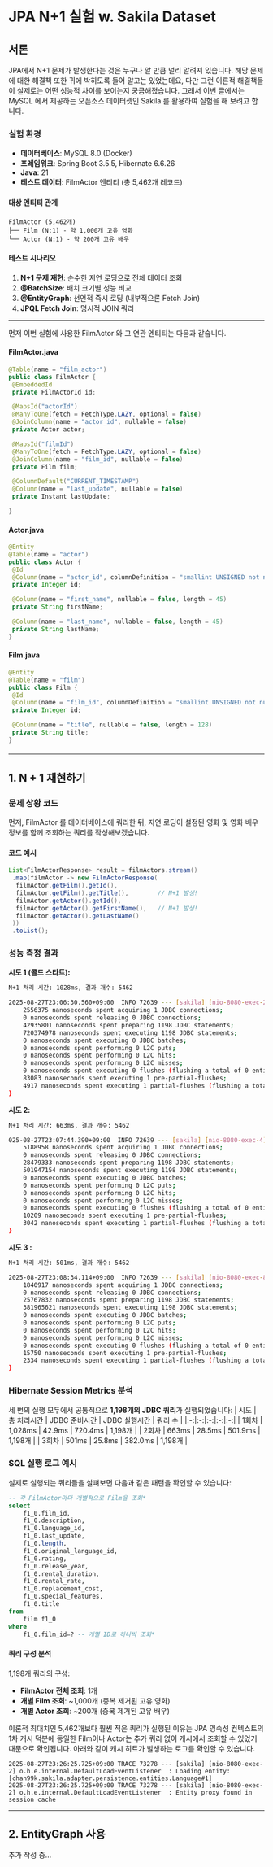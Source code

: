 # JPA N+1 실험 w. Sakila Dataset

## 서론
JPA에서 N+1 문제가 발생한다는 것은 누구나 알 만큼 널리 알려져 있습니다. 해당 문제에 대한 해결책 또한 귀에 박히도록 들어 알고는 있었는데요, 다만 그런 이론적 해결책들이 실제로는 어떤 성능적 차이를 보이는지 궁금해졌습니다. 그래서 이번 글에서는 MySQL 에서 제공하는 오픈소스 데이터셋인 Sakila 를 활용하여 실험을 해 보려고 합니다.

### 실험 환경
- **데이터베이스**: MySQL 8.0 (Docker)
- **프레임워크**: Spring Boot 3.5.5, Hibernate 6.6.26
- **Java**: 21
- **테스트 데이터**: FilmActor 엔티티 (총 5,462개 레코드)

#### 대상 엔티티 관계

```
FilmActor (5,462개)
├── Film (N:1) - 약 1,000개 고유 영화
└── Actor (N:1) - 약 200개 고유 배우
```

#### 테스트 시나리오
1. **N+1 문제 재현**: 순수한 지연 로딩으로 전체 데이터 조회
2. **@BatchSize**: 배치 크기별 성능 비교
3. **@EntityGraph**: 선언적 즉시 로딩 (내부적으론 Fetch Join)
4. **JPQL Fetch Join**: 명시적 JOIN 쿼리

---
먼저 이번 실험에 사용한 FilmActor 와 그 연관 엔티티는 다음과 같습니다.

#### FilmActor.java<!-- {"fold":true} -->
```java
@Table(name = "film_actor")
public class FilmActor {
 @EmbeddedId
 private FilmActorId id;

 @MapsId("actorId")
 @ManyToOne(fetch = FetchType.LAZY, optional = false)
 @JoinColumn(name = "actor_id", nullable = false)
 private Actor actor;

 @MapsId("filmId")
 @ManyToOne(fetch = FetchType.LAZY, optional = false)
 @JoinColumn(name = "film_id", nullable = false)
 private Film film;

 @ColumnDefault("CURRENT_TIMESTAMP")
 @Column(name = "last_update", nullable = false)
 private Instant lastUpdate;

}
```
#### Actor.java<!-- {"fold":true} -->
```java
@Entity
@Table(name = "actor")
public class Actor {
 @Id
 @Column(name = "actor_id", columnDefinition = "smallint UNSIGNED not null")
 private Integer id;

 @Column(name = "first_name", nullable = false, length = 45)
 private String firstName;

 @Column(name = "last_name", nullable = false, length = 45)
 private String lastName;
}
```
#### Film.java<!-- {"fold":true} -->
```java
@Entity
@Table(name = "film")
public class Film {
 @Id
 @Column(name = "film_id", columnDefinition = "smallint UNSIGNED not null")
 private Integer id;

 @Column(name = "title", nullable = false, length = 128)
 private String title;
}
```
####
---
## 1. N + 1 재현하기
### 문제 상황 코드
먼저, FilmActor 를 데이터베이스에 쿼리한 뒤, 지연 로딩이 설정된 영화 및 영화 배우 정보를 함께 조회하는 쿼리를 작성해보겠습니다.

#### 코드 예시
```java
List<FilmActorResponse> result = filmActors.stream()
 .map(filmActor -> new FilmActorResponse(
  filmActor.getFilm().getId(),
  filmActor.getFilm().getTitle(),        // N+1 발생!
  filmActor.getActor().getId(),
  filmActor.getActor().getFirstName(),   // N+1 발생!
  filmActor.getActor().getLastName()
 ))
 .toList();
```

### 성능 측정 결과
**시도 1 (콜드 스타트):**
```bash
N+1 처리 시간: 1028ms, 결과 개수: 5462
```
```bash
2025-08-27T23:06:30.560+09:00  INFO 72639 --- [sakila] [nio-8080-exec-2] i.StatisticalLoggingSessionEventListener : Session Metrics {
    2556375 nanoseconds spent acquiring 1 JDBC connections;
    0 nanoseconds spent releasing 0 JDBC connections;
    42935801 nanoseconds spent preparing 1198 JDBC statements;
    720374978 nanoseconds spent executing 1198 JDBC statements;
    0 nanoseconds spent executing 0 JDBC batches;
    0 nanoseconds spent performing 0 L2C puts;
    0 nanoseconds spent performing 0 L2C hits;
    0 nanoseconds spent performing 0 L2C misses;
    0 nanoseconds spent executing 0 flushes (flushing a total of 0 entities and 0 collections);
    83083 nanoseconds spent executing 1 pre-partial-flushes;
    4917 nanoseconds spent executing 1 partial-flushes (flushing a total of 0 entities and 0 collections)
}
```

**시도 2:**
```bash
N+1 처리 시간: 663ms, 결과 개수: 5462
```
```bash
025-08-27T23:07:44.390+09:00  INFO 72639 --- [sakila] [nio-8080-exec-4] i.StatisticalLoggingSessionEventListener : Session Metrics {
    5188958 nanoseconds spent acquiring 1 JDBC connections;
    0 nanoseconds spent releasing 0 JDBC connections;
    28479333 nanoseconds spent preparing 1198 JDBC statements;
    501947154 nanoseconds spent executing 1198 JDBC statements;
    0 nanoseconds spent executing 0 JDBC batches;
    0 nanoseconds spent performing 0 L2C puts;
    0 nanoseconds spent performing 0 L2C hits;
    0 nanoseconds spent performing 0 L2C misses;
    0 nanoseconds spent executing 0 flushes (flushing a total of 0 entities and 0 collections);
    10209 nanoseconds spent executing 1 pre-partial-flushes;
    3042 nanoseconds spent executing 1 partial-flushes (flushing a total of 0 entities and 0 collections)
}
```

**시도 3 :**
```bash
N+1 처리 시간: 501ms, 결과 개수: 5462
```
```bash
2025-08-27T23:08:34.114+09:00  INFO 72639 --- [sakila] [nio-8080-exec-8] i.StatisticalLoggingSessionEventListener : Session Metrics {
    1840917 nanoseconds spent acquiring 1 JDBC connections;
    0 nanoseconds spent releasing 0 JDBC connections;
    25767832 nanoseconds spent preparing 1198 JDBC statements;
    381965621 nanoseconds spent executing 1198 JDBC statements;
    0 nanoseconds spent executing 0 JDBC batches;
    0 nanoseconds spent performing 0 L2C puts;
    0 nanoseconds spent performing 0 L2C hits;
    0 nanoseconds spent performing 0 L2C misses;
    0 nanoseconds spent executing 0 flushes (flushing a total of 0 entities and 0 collections);
    15750 nanoseconds spent executing 1 pre-partial-flushes;
    2334 nanoseconds spent executing 1 partial-flushes (flushing a total of 0 entities and 0 collections)
}
```

### Hibernate Session Metrics 분석
세 번의 실행 모두에서 공통적으로 **1,198개의 JDBC 쿼리**가 실행되었습니다:
| 시도 | 총 처리시간 | JDBC 준비시간 | JDBC 실행시간 | 쿼리 수 |
|:-:|:-:|:-:|:-:|:-:|
| 1회차 | 1,028ms | 42.9ms | 720.4ms | 1,198개 |
| 2회차 | 663ms | 28.5ms | 501.9ms | 1,198개 |
| 3회차 | 501ms | 25.8ms | 382.0ms | 1,198개 |
### SQL 실행 로그 예시
실제로 실행되는 쿼리들을 살펴보면 다음과 같은 패턴을 확인할 수 있습니다:

```sql
-- 각 FilmActor마다 개별적으로 Film을 조회*
select
    f1_0.film_id,
    f1_0.description,
    f1_0.language_id,
    f1_0.last_update,
    f1_0.length,
    f1_0.original_language_id,
    f1_0.rating,
    f1_0.release_year,
    f1_0.rental_duration,
    f1_0.rental_rate,
    f1_0.replacement_cost,
    f1_0.special_features,
    f1_0.title 
from
    film f1_0 
where
    f1_0.film_id=? -- 개별 ID로 하나씩 조회*
```


#### 쿼리 구성 분석
1,198개 쿼리의 구성:
* **FilmActor 전체 조회**: 1개
* **개별 Film 조회**: ~1,000개 (중복 제거된 고유 영화)
* **개별 Actor 조회**: ~200개 (중복 제거된 고유 배우)


이론적 최대치인 5,462개보다 훨씬 적은 쿼리가 실행된 이유는 JPA 영속성 컨텍스트의 1차 캐시 덕분에 동일한 Film이나 Actor는 추가 쿼리 없이 캐시에서 조회할 수 있었기 때문으로 확인됩니다. 아래와 같이 캐시 히트가 발생하는 로그를 확인할 수 있습니다.

```shell
2025-08-27T23:26:25.725+09:00 TRACE 73278 --- [sakila] [nio-8080-exec-2] o.h.e.internal.DefaultLoadEventListener  : Loading entity: [chan99k.sakila.adapter.persistence.entities.Language#1]
2025-08-27T23:26:25.725+09:00 TRACE 73278 --- [sakila] [nio-8080-exec-2] o.h.e.internal.DefaultLoadEventListener  : Entity proxy found in session cache
```


---
## 2. EntityGraph 사용

추가 작성 중...

